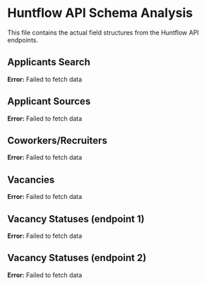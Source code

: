 # Huntflow API Schema Analysis

This file contains the actual field structures from the Huntflow API endpoints.

## Applicants Search

**Error:** Failed to fetch data

## Applicant Sources

**Error:** Failed to fetch data

## Coworkers/Recruiters

**Error:** Failed to fetch data

## Vacancies

**Error:** Failed to fetch data

## Vacancy Statuses (endpoint 1)

**Error:** Failed to fetch data

## Vacancy Statuses (endpoint 2)

**Error:** Failed to fetch data


